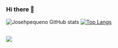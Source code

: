 ### Hi there 👋

![Josehpequeno GitHub stats](https://github-readme-stats.vercel.app/api?username=Josehpequeno&theme=transparent&show_icons=true)
[![Top Langs](https://github-readme-stats.vercel.app/api/top-langs/?username=Josehpequeno)](https://github.com/anuraghazra/github-readme-stats)

##

<div>
  <a href="https://www.linkedin.com/in/hicarojose/" target="_blank"><img src="https://img.shields.io/badge/-LinkedIn-%230077B5?style=for-the-badge&logo=linkedin&logoColor=white" target="_blank"></a>
</div>